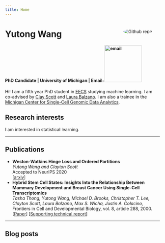 ```yaml
---
title: Home
---
```


<img src="me.jpg" style="border-radius:50%;max-width:25%;min-width:40px;float:right;margin:25px" alt="Github repo" />

# Yutong Wang

#### PhD Candidate |  University of Michigan | Email: <span><img src="email.png" style="width:120px" alt="email" /></span>
Hi! I am a fifth year PhD student in [EECS](https://eecs.engin.umich.edu/) studying machine learning.
I am co-advised by [Clay Scott](http://web.eecs.umich.edu/~cscott/) and [Laura Balzano](http://web.eecs.umich.edu/~girasole/). 
I am also a trainee in the [Michigan Center for Single-Cell Genomic Data Analytics](https://midas.umich.edu/research/health-old/single-cell/).

## Research interests
I am interested in statistical learning.


---
## Publications

- **Weston-Watkins Hinge Loss and Ordered Partitions**</br>
*Yutong Wang and Clayton Scott*</br> 
Accepted to NeurIPS 2020</br> [[arxiv](https://arxiv.org/abs/2006.07346)]
- **Hybrid Stem Cell States: Insights Into the Relationship Between Mammary Development and Breast Cancer Using Single-Cell Transcriptomics**</br>
*Tasha Thong, Yutong Wang, Michael D. Brooks, Christopher T. Lee, Clayton Scott, Laura Balzano, Max S. Wicha, Justin A. Colacino,* </br>
Frontiers in Cell and Developmental Biology, vol. 8, article 288, 2000.</br>
[[Paper](https://www.frontiersin.org/articles/10.3389/fcell.2020.00288/full)]
[[Supporting technical report](https://www.biorxiv.org/content/10.1101/637488v1?rss=1)]




---
## Blog posts
